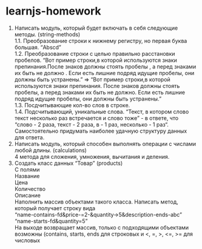 # learnjs-homework
1. Написать модуль, который будет включать в себя следующие методы. (string-methods)<br />
1.1. Преобразование строки к нижнему регистру, но первая буква большая. “Abscd”<br />
1.2. Преобразование строки с целью правильно расстановки пробелов. “Вот пример строки,в которой     используются знаки препинания.После знаков должны стоять пробелы , а перед знаками их быть не должно .    Если есть лишние подряд идущие пробелы, они должны быть устранены.” =>
“Вот пример строки,в которой используются знаки препинания. После знаков должны стоять пробелы, а перед знаками их быть не должно. Если есть лишние подряд идущие пробелы, они должны быть устранены.”<br />
1.3. Посдчитывающие кол-во слов в строке.<br />
1.4. Подсчитывающий, уникальные слова. “Текст, в котором слово текст несколько раз встречается и слово тоже” - в ответе, что “слово - 2 раза, текст - 2 раза, в - 1 раз, несколько - 1 раз“. Самостоятельно придумать наиболее удачную структуру данных для ответа.<br />
2. Написать модуль, который способен выполнять операции с числами любой длины. (calculations)<br />
4 метода для сложения, умножения, вычитания и деления.
3. Создать класс данных “Товар” (products)<br />
С полями<br />
Название<br />
Цена<br />
Количество<br />
Описание<br />
Наполнить массив объектами такого класса.
Написать метод, который получает строку вида<br />
“name-contains-fd&price-=2-&quantity->5&description-ends-abc”<br />
“name-starts-fd&quantity=5”<br />
На выходе возвращает массив, только с подходящими объектами<br />
возможны (contains, starts, ends для строковых и <, =, >, <=, >= для числовых
